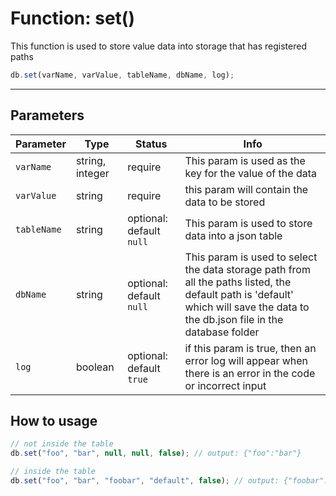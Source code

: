 # Function: set()

This function is used to store value data into storage that has registered paths

```js
db.set(varName, varValue, tableName, dbName, log);
```

---
## Parameters

| Parameter | Type | Status | Info | 
| --- | --- | --- | --- | 
| `varName` | string, integer | require | This param is used as the key for the value of the data |
| `varValue` | string | require | this param will contain the data to be stored |
| `tableName` | string | optional: default `null` | This param is used to store data into a json table |
| `dbName` | string | optional: default `null` | This param is used to select the data storage path from all the paths listed, the default path is 'default' which will save the data to the db.json file in the database folder |
| `log` | boolean | optional: default `true` | if this param is true, then an error log will appear when there is an error in the code or incorrect input |

## How to usage

```js
// not inside the table
db.set("foo", "bar", null, null, false); // output: {"foo":"bar"}

// inside the table
db.set("foo", "bar", "foobar", "default", false); // output: {"foobar":{"foo":"bar"}} - the data is saved in default storage
```
